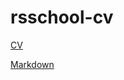 # rsschool-cv

[CV](https://asya0.github.io/rsschool-cv/)

[Markdown](https://asya0.github.io/rsschool-cv/cv)
